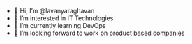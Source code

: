 - 👋 Hi, I’m @lavanyaraghavan
- 👀 I’m interested in IT Technologies
- 🌱 I’m currently learning DevOps 
- 💞️ I’m looking forward to work on product based companies


